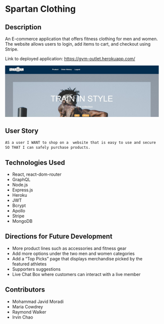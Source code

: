 # Spartan Clothing

## Description
An E-commerce application that offers fitness clothing for men and women. The website allows users to login, add items to cart, and checkout using Stripe.

Link to deployed application: https://gym-outlet.herokuapp.com/

![Spartan Clothing](Spartan.JPG)

## User Story
```
AS a user I WANT to shop on a  website that is easy to use and secure
SO THAT I can safely purchase products.

```

## Technologies Used
* React, react-dom-router				 
* GraphQL 
* Node.js
* Express.js 
* Heroku 
* JWT 
* Bcrypt	
* Apollo 	
* Stripe	
* MongoDB

## Directions for Future Development
* More product lines such as accessories and fitness gear
* Add more options under the two men and women categories
* Add a “Top Picks” page that  displays merchandise     picked by the featured athletes
* Supporters suggestions
* Live Chat Box where customers can interact with a live member


## Contributors
* Mohammad Javid Moradi
* Maria Cowdrey
* Raymond Walker
* Irvin Chao
